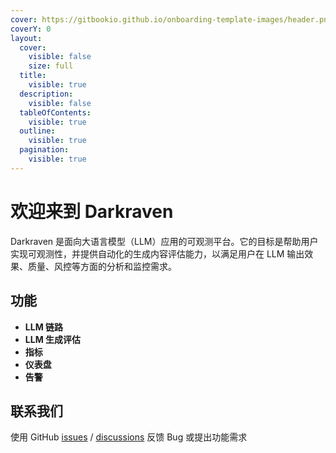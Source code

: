 ```yaml
---
cover: https://gitbookio.github.io/onboarding-template-images/header.png
coverY: 0
layout:
  cover:
    visible: false
    size: full
  title:
    visible: true
  description:
    visible: false
  tableOfContents:
    visible: true
  outline:
    visible: true
  pagination:
    visible: true
---
```


# 欢迎来到 Darkraven

Darkraven 是面向大语言模型（LLM）应用的可观测平台。它的目标是帮助用户实现可观测性，并提供自动化的生成内容评估能力，以满足用户在 LLM 输出效果、质量、风控等方面的分析和监控需求。

## 功能

* **LLM 链路**
* **LLM 生成评估**
* **指标**
* **仪表盘**
* **告警**



## 联系我们

使用 GitHub [issues](https://github.com/codedog-ai/darkraven-community/issues) / [discussions](https://github.com/codedog-ai/darkraven-community/discussions) 反馈 Bug 或提出功能需求
